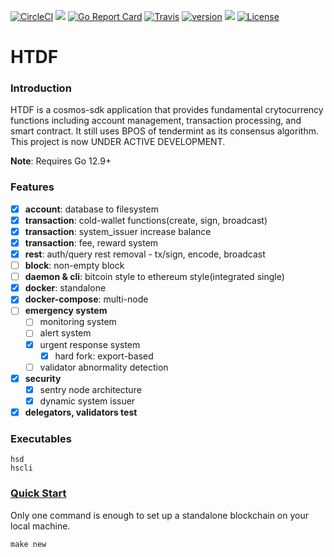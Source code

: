 [![CircleCI](https://circleci.com/gh/orientwalt/htdf/tree/master.svg?style=shield)](https://circleci.com/gh/orientwalt/htdf/tree/master)
[![](https://godoc.org/github.com/orientwalt/htdf?status.svg)](http://godoc.org/github.com/orientwalt/htdf) [![Go Report Card](https://goreportcard.com/badge/github.com/orientwalt/htdf)](https://goreportcard.com/report/github.com/orientwalt/htdf)
[![Travis](https://travis-ci.org/orientwalt/htdf.svg?branch=master)](https://travis-ci.org/orientwalt/htdf)
[![version](https://img.shields.io/github/tag/orientwalt/htdf.svg)](https://github.com/orientwalt/htdf/releases/latest)
[![](https://tokei.rs/b1/github/orientwalt/htdf?category=lines)](https://github.com/orientwalt/htdf)
[![License](https://img.shields.io/badge/License-Apache%202.0-green.svg)](https://opensource.org/licenses/Apache-2.0)

# HTDF
### Introduction
   HTDF is a cosmos-sdk application that provides fundamental crytocurrency functions including account management, transaction processing, and smart contract. It still uses BPOS of tendermint as its consensus algorithm. This project is now UNDER ACTIVE DEVELOPMENT.
   
   **Note**: Requires Go 12.9+
### Features
  * [x] **account**: database to filesystem
  * [x] **transaction**: cold-wallet functions(create, sign, broadcast)
  * [x] **transaction**: system_issuer increase balance 
  * [x] **transaction**: fee, reward system
  * [x] **rest**: auth/query rest removal - tx/sign, encode, broadcast
  * [ ] **block**: non-empty block
  * [ ] **daemon & cli**: bitcoin style to ethereum style(integrated single)
  * [x] **docker**: standalone
  * [x] **docker-compose**: multi-node
  * [ ] **emergency system**
    * [ ] monitoring system
    * [ ] alert system
    * [x] urgent response system
      * [x] hard fork: export-based
    * [ ] validator abnormality detection
  * [x] **security**
    * [x] sentry node architecture
    * [x] dynamic system issuer
  * [x] **delegators, validators test**
### Executables
```
hsd
hscli
```
### [Quick Start](https://github.com/orientwalt/htdf/blob/master/docs/build%20%26%20run.md)
Only one command is enough to set up a standalone blockchain on your local machine.
```
make new
```
